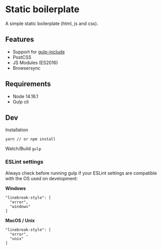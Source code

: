 # Static boilerplate
A simple static boilerplate (html, js and css).

## Features
- Support for [gulp-include](https://github.com/wiledal/gulp-include)
- PostCSS
- JS Modules (ES2016)
- Browsersync

## Requirements
- Node 14.16.1
- Gulp cli

## Dev
Installation

`
yarn
// or
npm install
`

Watch/Build
`
gulp
`


### ESLint settings
Always check before running gulp if your ESLint settings are compatible with the OS used on development:

**Windows**
```
"linebreak-style": [
  "error",
  "windows"
]
```

**MacOS / Unix**
```
"linebreak-style": [
  "error",
  "unix"
]
```
